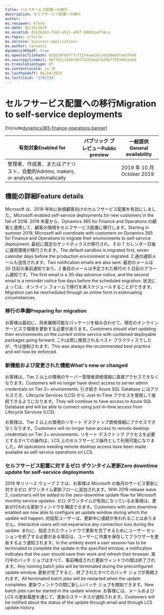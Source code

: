 ```yaml
---
title: セルフサービス配置への移行
description: セルフサービス配置への移行
author: ''
ms.reviewer: kfend
ms.date: 06/18/2019
ms.assetid: 81b362b3-fd6d-e911-a95f-000d3a4f36ce
ms.topic: article
ms.service: business-applications
ms.author: sarvanis
dynamics365pdf: true
ms.openlocfilehash: 63bb20f89ff7cf1154aae3bca5bd8669fe63f448
ms.sourcegitcommit: d6ff62c145bfdd7742034a67a29bf75938823eb0
ms.translationtype: HT
ms.contentlocale: ja-JP
ms.lasthandoff: 06/24/2019
ms.locfileid: "1701733"
---
```

# <a name="migration-to-self-service-deployments"></a><span data-ttu-id="e64c1-103">セルフサービス配置への移行</span><span class="sxs-lookup"><span data-stu-id="e64c1-103">Migration to self-service deployments</span></span>
[!include[dynamics365-finance-operations banner](../includes/dynamics365-finance-operations.md)]

| <span data-ttu-id="e64c1-104">有効対象</span><span class="sxs-lookup"><span data-stu-id="e64c1-104">Enabled for</span></span>    |  <span data-ttu-id="e64c1-105">パブリック プレビュー</span><span class="sxs-lookup"><span data-stu-id="e64c1-105">Public preview</span></span> | <span data-ttu-id="e64c1-106">一般提供</span><span class="sxs-lookup"><span data-stu-id="e64c1-106">General availability</span></span> | 
| ---------- | ---------- |---------- |
|<span data-ttu-id="e64c1-107">管理者、作成者、またはアナリスト、自動的</span><span class="sxs-lookup"><span data-stu-id="e64c1-107">Admins, makers, or analysts, automatically</span></span>|| <span data-ttu-id="e64c1-108">2019 年 10 月</span><span class="sxs-lookup"><span data-stu-id="e64c1-108">October 2019</span></span>|






## <a name="feature-details"></a><span data-ttu-id="e64c1-109">機能の詳細</span><span class="sxs-lookup"><span data-stu-id="e64c1-109">Feature details</span></span>
<!--feature detail start -->
<span data-ttu-id="e64c1-110">Microsoft は、2018 年秋に新規顧客向けのセルフサービス配置を有効にしました。</span><span class="sxs-lookup"><span data-stu-id="e64c1-110">Microsoft enabled self-service deployments for new customers in the fall of 2018.</span></span> <span data-ttu-id="e64c1-111">2019 年夏から、Dynamics 365 for Finance and Operations の顧客と連携して、顧客の環境をセルフサービス配置に移行します。</span><span class="sxs-lookup"><span data-stu-id="e64c1-111">Starting in summer 2019, Microsoft will coordinate with customers on Dynamics 365 for Finance and Operations to migrate their environments to self-service deployment.</span></span> <span data-ttu-id="e64c1-112">最初に既定のサンドボックスが移行され、その 7 カレンダー日後に運用環境が移行されます。</span><span class="sxs-lookup"><span data-stu-id="e64c1-112">The default sandbox is migrated first, seven calendar days before the production environment is migrated.</span></span> <span data-ttu-id="e64c1-113">2 通の通知メールも送信されます。</span><span class="sxs-lookup"><span data-stu-id="e64c1-113">Two notification emails are also sent.</span></span> <span data-ttu-id="e64c1-114">最初のメールは 30 日前の事前通知であり、2 番目のメールは予定された移行の 5 日前のアラーム通知です。</span><span class="sxs-lookup"><span data-stu-id="e64c1-114">The first email is a 30-day advance notice, and the second email is a reminder notice five days before the scheduled migration.</span></span> <span data-ttu-id="e64c1-115">状況によっては、オンライン フォームで移行を再スケジュールすることができます。</span><span class="sxs-lookup"><span data-stu-id="e64c1-115">Migration can be rescheduled through an online form in extenuating circumstances.</span></span>

### <a name="preparing-for-migration"></a><span data-ttu-id="e64c1-116">移行の準備</span><span class="sxs-lookup"><span data-stu-id="e64c1-116">Preparing for migration</span></span>
<span data-ttu-id="e64c1-117">お客様は最初に、将来展開可能なパッケージを組み合わせて、現在のオンライン サービスで環境を更新する必要があります。</span><span class="sxs-lookup"><span data-stu-id="e64c1-117">Customers should start updating their environments on the current online service with combined deployable packages going forward.</span></span> <span data-ttu-id="e64c1-118">これは常に推奨されるベスト プラクティスでしたが、今は強制されます。</span><span class="sxs-lookup"><span data-stu-id="e64c1-118">This was always the recommended best practice and will now be enforced.</span></span>

### <a name="whats-new-or-changed"></a><span data-ttu-id="e64c1-119">新機能および変更された機能</span><span class="sxs-lookup"><span data-stu-id="e64c1-119">What's new or changed</span></span>
<span data-ttu-id="e64c1-120">お客様は、Tier 2 以上の環境のサーバー管理者資格情報に直接アクセスできなくなります。</span><span class="sxs-lookup"><span data-stu-id="e64c1-120">Customers will no longer have direct access to server admin credentials on Tier 2+ environments.</span></span> <span data-ttu-id="e64c1-121">引き続き Azure SQL Database にはアクセスでき、Lifecycle Services (LCS) から Just-In-Time アクセスを使用して接続できるようになります。</span><span class="sxs-lookup"><span data-stu-id="e64c1-121">They will continue to have access to Azure SQL Database and will be able to connect using just-in-time access from Lifecycle Services (LCS).</span></span> 

<span data-ttu-id="e64c1-122">お客様は、Tier 2 以上の環境のリモート デスクトップ資格情報にアクセスできなくなります。</span><span class="sxs-lookup"><span data-stu-id="e64c1-122">Customers will no longer have access to remote desktop credentials on Tier 2+ environments.</span></span> <span data-ttu-id="e64c1-123">リモート デスクトップ アクセスを必要とするすべての操作は、LCS 上のセルフサービス操作として利用可能になりました。</span><span class="sxs-lookup"><span data-stu-id="e64c1-123">All operations needing remote desktop access have been made available as self-service operations on LCS.</span></span>

### <a name="zero-downtime-update-for-self-service-deployments"></a><span data-ttu-id="e64c1-124">セルフサービス配置に対するゼロ ダウンタイム更新</span><span class="sxs-lookup"><span data-stu-id="e64c1-124">Zero downtime update for self-service deployments</span></span>
<span data-ttu-id="e64c1-125">2019 年リリース ウェーブ 2 では、お客様は Microsoft の毎月のサービス更新に対するゼロ ダウンタイム更新フローに追加されます。</span><span class="sxs-lookup"><span data-stu-id="e64c1-125">With 2019 release wave 2, customers will be added to the zero-downtime update flow for Microsoft monthly service updates.</span></span>
<span data-ttu-id="e64c1-126">ゼロ ダウンタイムが有効になっているお客様は、更新が行われる更新ウィンドウを構成できます。</span><span class="sxs-lookup"><span data-stu-id="e64c1-126">Customers with zero downtime enabled are now able to configure an update window during which the update will happen.</span></span> <span data-ttu-id="e64c1-127">対話型ユーザーは、更新中に接続が失われることはありません。</span><span class="sxs-lookup"><span data-stu-id="e64c1-127">Interactive users will not experience any connection loss during the update.</span></span> <span data-ttu-id="e64c1-128">まれに、指定されたウィンドウで更新を完了するためにユーザー セッションを終了する必要がある場合は、ユーザーに作業を保存してブラウザーを更新するよう通知されます。</span><span class="sxs-lookup"><span data-stu-id="e64c1-128">In the unlikely event a user session has to be terminated to complete the update in the specified window, a notification indicates that the user should save their work and refresh their browser.</span></span> <span data-ttu-id="e64c1-129">実行中のバッチ ジョブはすべて、事前構成された更新ウィンドウの間は終了されます。</span><span class="sxs-lookup"><span data-stu-id="e64c1-129">Any running batch jobs will be terminated during the preconfigured update window.</span></span> <span data-ttu-id="e64c1-130">更新が完了すると、終了されたすべてのバッチ ジョブが再開されます。</span><span class="sxs-lookup"><span data-stu-id="e64c1-130">All terminated batch jobs will be restarted when the update completes.</span></span> <span data-ttu-id="e64c1-131">更新ウィンドウの間に新しいバッチ ジョブを開始できます。</span><span class="sxs-lookup"><span data-stu-id="e64c1-131">New  batch jobs can be started in the update window.</span></span> <span data-ttu-id="e64c1-132">お客様には、メールおよび LCS の更新履歴を通じて、更新のステータスが通知されます。</span><span class="sxs-lookup"><span data-stu-id="e64c1-132">Customers will be notified about the status of the update through email and through LCS update history.</span></span>
<!--feature detail end -->










